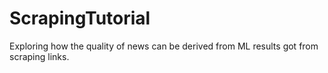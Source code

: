 # ScrapingTutorial
Exploring how the quality of news can be derived from ML results got from scraping links.
